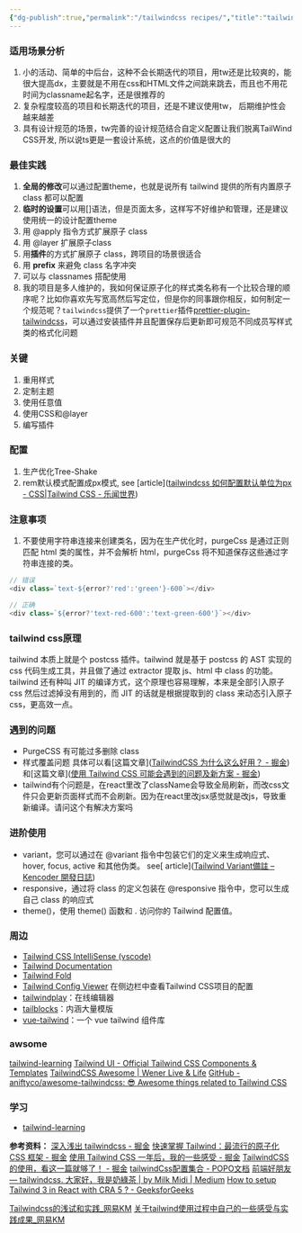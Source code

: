 ```yaml
---
{"dg-publish":true,"permalink":"/tailwindcss recipes/","title":"tailwindcss recipes","tags":["code"],"created":"2024-11-1"}
---
```





### 适用场景分析
1. 小的活动、简单的中后台，这种不会长期迭代的项目，用tw还是比较爽的，能很大提高dx，主要就是不用在css和HTML文件之间跳来跳去，而且也不用花时间为classname起名字，还是很推荐的
2. 复杂程度较高的项目和长期迭代的项目，还是不建议使用tw， 后期维护性会越来越差
3. 具有设计规范的场景，tw完善的设计规范结合自定义配置让我们脱离TailWind CSS开发, 所以说ts更是一套设计系统，这点的价值是很大的

### 最佳实践
1. **全局的修改**可以通过配置theme，也就是说所有 tailwind 提供的所有内置原子 class 都可以配置
2. **临时的设置**可以用[]语法，但是页面太多，这样写不好维护和管理，还是建议使用统一的设计配置theme
3. 用  @apply 指令方式扩展原子 class
4. 用 @layer 扩展原子class
5. 用**插件**的方式扩展原子 class，跨项目的场景很适合
6. 用 **prefix** 来避免 class 名字冲突
7. 可以与 classnames 搭配使用
8. 我的项目是多人维护的，我如何保证原子化的样式类名称有一个比较合理的顺序呢？比如你喜欢先写宽高然后写定位，但是你的同事跟你相反，如何制定一个规范呢？`tailwindcss`提供了一个`prettier`插件[prettier-plugin-tailwindcss](https://link.juejin.cn?target=https%3A%2F%2Fwww.npmjs.com%2Fpackage%2Fprettier-plugin-tailwindcss "https://www.npmjs.com/package/prettier-plugin-tailwindcss")，可以通过安装插件并且配置保存后更新即可规范不同成员写样式类的格式化问题

### 关键
1. 重用样式
2. 定制主题
3. 使用任意值
4. 使用CSS和@layer
5. 编写插件
### 配置
1. 生产优化Tree-Shake
2. rem默认模式配置成px模式, see [article]([tailwindcss 如何配置默认单位为px - CSS|Tailwind CSS - 乐闻世界](https://www.levenx.com/article/how-to-configure-the-default-unit-of-tailwindcss-is-px1#heading-1))


### 注意事项
1. 不要使用字符串连接来创建类名，因为在生产优化时，purgeCss 是通过正则匹配 html 类的属性，并不会解析 html，purgeCss 将不知道保存这些通过字符串连接的类。
```js
// 错误
<div class=`text-${error?'red':'green'}-600`></div>

// 正确
<div class=`${error?'text-red-600':'text-green-600'}`></div>
```



### tailwind css原理

tailwind 本质上就是个 postcss 插件。tailwind 就是基于 postcss 的 AST 实现的 css 代码生成工具，并且做了通过 extractor 提取 js、html 中 class 的功能。
tailwind 还有种叫 JIT 的编译方式，这个原理也容易理解，本来是全部引入原子 css 然后过滤掉没有用到的，而 JIT 的话就是根据提取到的 class 来动态引入原子 css，更高效一点。


### 遇到的问题
- PurgeCSS 有可能过多删除 class
- 样式覆盖问题
具体可以看[这篇文章]([TailwindCSS 为什么这么好用？ - 掘金](https://juejin.cn/post/7022810832379576357?searchId=2023121013432148778EA121C948C11E8F))和[这篇文章]([使用 Tailwind CSS 可能会遇到的问题及新方案 - 掘金](https://juejin.cn/post/6925734845062578184?searchId=2023121013432148778EA121C948C11E8F))
- tailwind有个问题是，在react里改了className会导致全局刷新，而改css文件只会更新页面样式而不会刷新。因为在react里改jsx感觉就是改js，导致重新编译。请问这个有解决方案吗

### 进阶使用
- variant，您可以通过在 @variant 指令中包装它们的定义来生成响应式、hover, focus, active 和其他伪类。 see[ article]([Tailwind Variant備註 – Kencoder 開發日誌](https://kendevlog.wordpress.com/2021/10/23/tailwind-variant/))
- responsive，通过将 class 的定义包装在 @responsive 指令中，您可以生成自己 class 的响应式
- theme()，使用 theme() 函数和 . 访问你的 Tailwind 配置值。



### 周边
- [Tailwind CSS IntelliSense (vscode)](https://marketplace.visualstudio.com/items?itemName=bradlc.vscode-tailwindcss)
- [Tailwind Documentation](https://link.juejin.cn/?target=https%3A%2F%2Fmarketplace.visualstudio.com%2Fitems%3FitemName%3Dalfredbirk.tailwind-documentation "https://marketplace.visualstudio.com/items?itemName=alfredbirk.tailwind-documentation")
- [Tailwind Fold](https://link.juejin.cn/?target=https%3A%2F%2Fmarketplace.visualstudio.com%2Fitems%3FitemName%3Dstivo.tailwind-fold "https://marketplace.visualstudio.com/items?itemName=stivo.tailwind-fold")
- [Tailwind Config Viewer](https://link.juejin.cn/?target=https%3A%2F%2Fmarketplace.visualstudio.com%2Fitems%3FitemName%3DKalimahApps.tailwind-config-viewer "https://marketplace.visualstudio.com/items?itemName=KalimahApps.tailwind-config-viewer") 在侧边栏中查看Tailwind CSS项目的配置
- [tailwindplay](https://link.juejin.cn/?target=https%3A%2F%2Fplay.tailwindcss.com%2F "https://play.tailwindcss.com/")：在线编辑器
- [tailblocks](https://link.juejin.cn/?target=https%3A%2F%2Fmertjf.github.io%2Ftailblocks%2F "https://mertjf.github.io/tailblocks/")：内涵大量模版
- [vue-tailwind](https://link.juejin.cn/?target=https%3A%2F%2Fwww.vue-tailwind.com%2F "https://www.vue-tailwind.com/")：一个 vue tailwind 组件库



### awsome
[tailwind-learning](https://xxholly32.github.io/tailwind-learning/#/doc/Intro)
[Tailwind UI - Official Tailwind CSS Components & Templates](https://tailwindui.com/)
[TailwindCSS Awesome | Wener Live & Life](https://wener.me/notes/web/style/tailwindcss/awesome)
[GitHub - aniftyco/awesome-tailwindcss: 😎 Awesome things related to Tailwind CSS](https://github.com/aniftyco/awesome-tailwindcss)



### 学习
- [tailwind-learning](https://xxholly32.github.io/tailwind-learning/#/doc/Intro)


**参考资料：**
[深入浅出 tailwindcss - 掘金](https://juejin.cn/post/6902291855782707214?searchId=2023121013432148778EA121C948C11E8F)
[快速掌握 Tailwind：最流行的原子化 CSS 框架 - 掘金](https://juejin.cn/post/7231539903649398843?searchId=20231210120244BA5B6C0292B671B5022C)
[使用 Tailwind CSS 一年后，我的一些感受 - 掘金](https://juejin.cn/post/6951300894684577823?searchId=2023121013432148778EA121C948C11E8F)
[TailwindCSS的使用，看这一篇就够了！ - 掘金](https://juejin.cn/post/7200782261997338681?searchId=2023121013432148778EA121C948C11E8F)
[tailwindCss配置集合 - POPO文档](https://docs.popo.netease.com/lingxi/2fb40eef2fbf458385680a34c3993db9?xyz=1702263280208&appVersion=3.84.0&deviceType=4&popo_hidenativebar=1&popo_noindicator=1&disposable_login_token=1&xyz=1702263302245#edit)
[前端好朋友 — tailwindcss. 大家好，我是奶綠茶 | by Milk Midi | Medium](https://milkmidi.medium.com/%E5%89%8D%E7%AB%AF%E5%A5%BD%E6%9C%8B%E5%8F%8B-tailwindcss-e1e187df6fed)
[How to setup Tailwind 3 in React with CRA 5 ? - GeeksforGeeks](https://www.geeksforgeeks.org/how-to-setup-tailwind-3-in-react-with-cra-5/)


[Tailwindcss的浅试和实践_网易KM](https://kms.netease.com/article/83752)
[关于tailwind使用过程中自己的一些感受与实践成果_网易KM](https://kms.netease.com/article/67074#%E5%88%87%E5%85%A5%E6%AD%A3%E9%A2%98)

